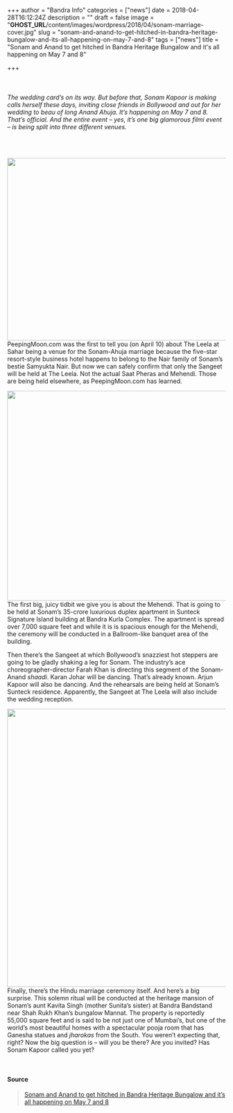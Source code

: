 +++
author = "Bandra Info"
categories = ["news"]
date = 2018-04-28T16:12:24Z
description = ""
draft = false
image = "__GHOST_URL__/content/images/wordpress/2018/04/sonam-marriage-cover.jpg"
slug = "sonam-and-anand-to-get-hitched-in-bandra-heritage-bungalow-and-its-all-happening-on-may-7-and-8"
tags = ["news"]
title = "Sonam and Anand to get hitched in Bandra Heritage Bungalow and it's all happening on May 7 and 8"

+++


<div>
<p>&nbsp;</p>
<h6>The wedding card’s on its way. But before that, Sonam Kapoor is making calls herself these days, inviting close friends in Bollywood and out for her wedding to beau of long Anand Ahuja. It’s happening on&nbsp;<span data-term="goog_1091557564" tabindex="0"><span>May 7 and 8</span></span>. That’s official. And the entire event – yes, it’s one big glamorous&nbsp;<i>filmi</i>&nbsp;event – is being split into three different venues.</h6>
<p>&nbsp;</p>
<p><img loading="lazy" alt="" src="https://i0.wp.com/www.peepingmoon.com/wp-content/uploads/2018/01/sonam-anand-1.jpg?resize=630%2C420&#038;ssl=1" width="630" height="420"  data-recalc-dims="1">PeepingMoon.com was the first to tell you (on April 10) about The Leela at Sahar being a venue for the Sonam-Ahuja marriage because the five-star resort-style business hotel happens to belong to the Nair family of Sonam’s bestie Samyukta Nair. But now we can safely confirm that only the Sangeet will be held at The Leela. Not the actual Saat Pheras and Mehendi. Those are being held elsewhere, as PeepingMoon.com has learned.</p>
<p><img loading="lazy" alt="" src="https://i0.wp.com/www.peepingmoon.com/wp-content/uploads/2018/04/The-Leela-Mumbai.jpg?resize=850%2C483&#038;ssl=1" width="850" height="483"  data-recalc-dims="1">The first big, juicy tidbit we give you is about the Mehendi. That is going to be held at Sonam’s 35-crore luxurious duplex apartment in Sunteck Signature Island building at Bandra Kurla Complex. The apartment is spread over 7,000 square feet and while it is is spacious enough for the Mehendi, the ceremony will be conducted in a Ballroom-like banquet area of the building.</p>
<p>Then there’s the Sangeet at which Bollywood’s snazziest hot steppers are going to be gladly shaking a leg for Sonam. The industry’s ace choreographer-director Farah Khan is directing this segment of the Sonam-Anand&nbsp;<i>shaadi</i>. Karan Johar will be dancing. That’s already known. Arjun Kapoor will also be dancing. And the rehearsals are being held at Sonam’s Sunteck residence. Apparently, the Sangeet at The Leela will also include the wedding reception.</p>
<p><img loading="lazy" alt="" src="https://i1.wp.com/www.peepingmoon.com/wp-content/uploads/2017/12/sonam-and-anand-1-1024x1024.jpg?resize=640%2C640&#038;ssl=1" width="640" height="640"  data-recalc-dims="1">Finally, there’s the Hindu marriage ceremony itself. And here’s a big surprise. This solemn ritual will be conducted at the heritage mansion of Sonam’s aunt Kavita Singh (mother Sunita’s sister) at Bandra Bandstand near Shah Rukh Khan’s bungalow Mannat. The property is reportedly 55,000 square feet and is said to be not just one of Mumbai’s, but one of the world’s most beautiful homes with a spectacular pooja room that has Ganesha statues and&nbsp;<i>jharokas</i>&nbsp;from the South. You weren’t expecting that, right? Now the big question is – will you be there? Are you invited? Has Sonam Kapoor called you yet?</p>
<p>&nbsp;</p>
</div>
<div>
<h4>Source</h4>
<blockquote class="wp-embedded-content" data-secret="hZ79bK2Hgm"><p><a href="https://www.peepingmoon.com/news/exclusive/sonam-and-anand-to-get-hitched-in-bandra-heritage-bungalow-and-its-all-happening-on-may-7-and-8-60487/">Sonam and Anand to get hitched in Bandra Heritage Bungalow and it&#8217;s all happening on May 7 and 8</a></p></blockquote>
<p><iframe class="wp-embedded-content" sandbox="allow-scripts" security="restricted" style="position: absolute; clip: rect(1px, 1px, 1px, 1px);" src="https://www.peepingmoon.com/news/exclusive/sonam-and-anand-to-get-hitched-in-bandra-heritage-bungalow-and-its-all-happening-on-may-7-and-8-60487/embed/#?secret=hZ79bK2Hgm" data-secret="hZ79bK2Hgm" width="600" height="338" title="&#8220;Sonam and Anand to get hitched in Bandra Heritage Bungalow and it&#8217;s all happening on May 7 and 8&#8221; &#8212; PeepingMoon" frameborder="0" marginwidth="0" marginheight="0" scrolling="no"></iframe></p>
</div>



